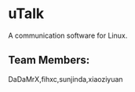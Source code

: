 # uTalk

A communication software for Linux.

## Team Members: 

DaDaMrX,fihxc,sunjinda,xiaoziyuan


